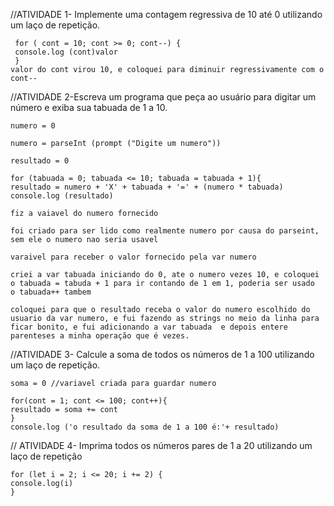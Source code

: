 //ATIVIDADE 1- Implemente uma contagem regressiva de 10 até 0 utilizando um laço de repetição.
 
     for ( cont = 10; cont >= 0; cont--) { 
     console.log (cont)valor
     }
    valor do cont virou 10, e coloquei para diminuir regressivamente com o cont--


//ATIVIDADE 2-Escreva um programa que peça ao usuário para digitar um número e exiba sua tabuada de 1 a 10.

    numero = 0 

    numero = parseInt (prompt ("Digite um numero")) 

    resultado = 0 

    for (tabuada = 0; tabuada <= 10; tabuada = tabuada + 1){ 
    resultado = numero + 'X' + tabuada + '=' + (numero * tabuada) 
    console.log (resultado) 

    fiz a vaiavel do numero fornecido

    foi criado para ser lido como realmente numero por causa do parseint, sem ele o numero nao seria usavel

    varaivel para receber o valor fornecido pela var numero

    criei a var tabuada iniciando do 0, ate o numero vezes 10, e coloquei o tabuada = tabuda + 1 para ir contando de 1 em 1, poderia ser usado     o tabuada++ tambem

    coloquei para que o resultado receba o valor do numero escolhido do usuario da var numero, e fui fazendo as strings no meio da linha para        ficar bonito, e fui adicionando a var tabuada  e depois entere parenteses a minha operação que é vezes.

//ATIVIDADE 3- Calcule a soma de todos os números de 1 a 100 utilizando um laço de repetição.



    soma = 0 //variavel criada para guardar numero 

    for(cont = 1; cont <= 100; cont++){ 
    resultado = soma += cont 
    }
    console.log ('o resultado da soma de 1 a 100 é:'+ resultado)

    
// ATIVIDADE 4- Imprima todos os números pares de 1 a 20 utilizando um laço de repetição

    for (let i = 2; i <= 20; i += 2) {            
    console.log(i) 
    }

  
